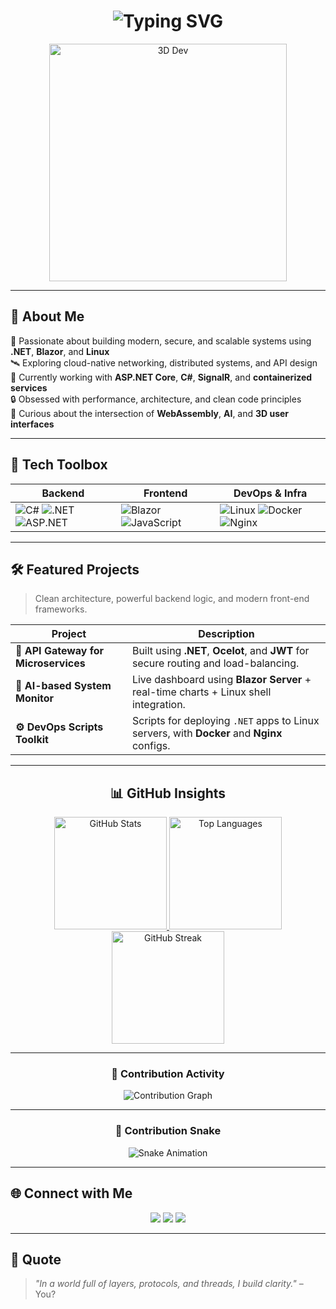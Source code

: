 <h1 align="center">
  <img src="https://readme-typing-svg.demolab.com?font=Fira+Code&weight=500&size=28&pause=1000&color=58A6FF&center=true&vCenter=true&width=700&lines=Hello+World!+I'm+a+.NET+Developer;Backend+Architect+%7C+Blazor+%7C+Linux+%7C+API+Engineer;Crafting+Code+That+Performs+%F0%9F%92%AA" alt="Typing SVG" />
</h1>

<p align="center">
  <img src="https://assets-global.website-files.com/6501cb5e7c35b04e27812a4f/6505bb749d5c444f81399b39_coding-loop.gif" alt="3D Dev" width="380"/>
</p>

---

## 🧠 About Me

🎯 Passionate about building modern, secure, and scalable systems using **.NET**, **Blazor**, and **Linux**  
🛰️ Exploring cloud-native networking, distributed systems, and API design  
💬 Currently working with **ASP.NET Core**, **C#**, **SignalR**, and **containerized services**  
🔒 Obsessed with performance, architecture, and clean code principles  
🧪 Curious about the intersection of **WebAssembly**, **AI**, and **3D user interfaces**

---

## 💼 Tech Toolbox

| Backend | Frontend | DevOps & Infra |
|--------|----------|----------------|
| ![C#](https://img.shields.io/badge/C%23-239120?style=flat-square&logo=c-sharp&logoColor=white) ![.NET](https://img.shields.io/badge/.NET-512BD4?style=flat-square&logo=dotnet&logoColor=white) ![ASP.NET](https://img.shields.io/badge/ASP.NET-5C2D91?style=flat-square&logo=dotnet&logoColor=white) | ![Blazor](https://img.shields.io/badge/Blazor-512BD4?style=flat-square&logo=blazor&logoColor=white) ![JavaScript](https://img.shields.io/badge/JavaScript-F7DF1E?style=flat-square&logo=javascript&logoColor=black) | ![Linux](https://img.shields.io/badge/Linux-FCC624?style=flat-square&logo=linux&logoColor=black) ![Docker](https://img.shields.io/badge/Docker-2496ED?style=flat-square&logo=docker&logoColor=white) ![Nginx](https://img.shields.io/badge/Nginx-269539?style=flat-square&logo=nginx&logoColor=white) |

---

## 🛠️ Featured Projects

> Clean architecture, powerful backend logic, and modern front-end frameworks.

| Project | Description |
|--------|-------------|
| **🔗 API Gateway for Microservices** | Built using **.NET**, **Ocelot**, and **JWT** for secure routing and load-balancing. |
| **🧠 AI-based System Monitor** | Live dashboard using **Blazor Server** + real-time charts + Linux shell integration. |
| **⚙️ DevOps Scripts Toolkit** | Scripts for deploying `.NET` apps to Linux servers, with **Docker** and **Nginx** configs. |

---

<h2 align="center">📊 GitHub Insights</h2>

<div align="center">

  <!-- GitHub Stats Card -->
  <a href="https://github.com/yourusername">
    <img height="180px" src="https://github-readme-stats.vercel.app/api?username=NestCodeGIT&show_icons=true&include_all_commits=true&count_private=true&theme=radical&border_radius=10&hide_title=false" alt="GitHub Stats" />
  </a>

  <!-- Top Languages Card -->
  <a href="https://github.com/yourusername">
    <img height="180px" src="https://github-readme-stats.vercel.app/api/top-langs/?username=NestCodeGIT&layout=compact&langs_count=8&theme=radical&border_radius=10" alt="Top Languages" />
  </a>

  <!-- Contribution Streak -->
  <a href="https://github.com/yourusername">
    <img height="180px" src="https://streak-stats.demolab.com?user=NestCodeGIT&theme=radical&date_format=M%20j%5B%2C%20Y%5D&border_radius=10" alt="GitHub Streak" />
  </a>

</div>

---

<h3 align="center">🧩 Contribution Activity</h3>

<p align="center">
  <img src="https://github-readme-activity-graph.vercel.app/graph?username=yourusername&theme=github-compact&area=true&hide_border=true" alt="Contribution Graph" />
</p>

---

<h3 align="center">🐍 Contribution Snake</h3>

<p align="center">
  <img src="https://github.com/yourusername/yourusername/raw/output/github-contribution-grid-snake.svg" alt="Snake Animation" />
</p>


---

## 🌐 Connect with Me

<p align="center">
  <a href="mailto:contact@kozad.net"><img src="https://img.shields.io/badge/Gmail-D14836?style=flat&logo=gmail&logoColor=white"/></a>
  <a href="https://linkedin.com/in/yourusername"><img src="https://img.shields.io/badge/LinkedIn-0A66C2?style=flat&logo=linkedin&logoColor=white"/></a>
  <a href="https://kozad.net"><img src="https://img.shields.io/badge/Portfolio-000?style=flat&logo=github&logoColor=white"/></a>
</p>

---

## 🧩 Quote

> _"In a world full of layers, protocols, and threads, I build clarity."_ – You?

